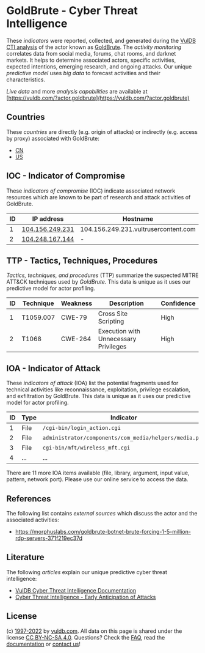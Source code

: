 # GoldBrute - Cyber Threat Intelligence

These _indicators_ were reported, collected, and generated during the [VulDB CTI analysis](https://vuldb.com/?kb.cti) of the actor known as [GoldBrute](https://vuldb.com/?actor.goldbrute). The _activity monitoring_ correlates data from social media, forums, chat rooms, and darknet markets. It helps to determine associated actors, specific activities, expected intentions, emerging research, and ongoing attacks. Our unique _predictive model_ uses _big data_ to forecast activities and their characteristics.

_Live data_ and more _analysis capabilities_ are available at [https://vuldb.com/?actor.goldbrute](https://vuldb.com/?actor.goldbrute)

## Countries

These _countries_ are directly (e.g. origin of attacks) or indirectly (e.g. access by proxy) associated with GoldBrute:

* [CN](https://vuldb.com/?country.cn)
* [US](https://vuldb.com/?country.us)

## IOC - Indicator of Compromise

These _indicators of compromise_ (IOC) indicate associated network resources which are known to be part of research and attack activities of GoldBrute.

ID | IP address | Hostname | Campaign | Confidence
-- | ---------- | -------- | -------- | ----------
1 | [104.156.249.231](https://vuldb.com/?ip.104.156.249.231) | 104.156.249.231.vultrusercontent.com | - | High
2 | [104.248.167.144](https://vuldb.com/?ip.104.248.167.144) | - | - | High

## TTP - Tactics, Techniques, Procedures

_Tactics, techniques, and procedures_ (TTP) summarize the suspected MITRE ATT&CK techniques used by _GoldBrute_. This data is unique as it uses our predictive model for actor profiling.

ID | Technique | Weakness | Description | Confidence
-- | --------- | -------- | ----------- | ----------
1 | T1059.007 | CWE-79 | Cross Site Scripting | High
2 | T1068 | CWE-264 | Execution with Unnecessary Privileges | High

## IOA - Indicator of Attack

These _indicators of attack_ (IOA) list the potential fragments used for technical activities like reconnaissance, exploitation, privilege escalation, and exfiltration by GoldBrute. This data is unique as it uses our predictive model for actor profiling.

ID | Type | Indicator | Confidence
-- | ---- | --------- | ----------
1 | File | `/cgi-bin/login_action.cgi` | High
2 | File | `administrator/components/com_media/helpers/media.php` | High
3 | File | `cgi-bin/mft/wireless_mft.cgi` | High
4 | ... | ... | ...

There are 11 more IOA items available (file, library, argument, input value, pattern, network port). Please use our online service to access the data.

## References

The following list contains _external sources_ which discuss the actor and the associated activities:

* https://morphuslabs.com/goldbrute-botnet-brute-forcing-1-5-million-rdp-servers-371f219ec37d

## Literature

The following _articles_ explain our unique predictive cyber threat intelligence:

* [VulDB Cyber Threat Intelligence Documentation](https://vuldb.com/?kb.cti)
* [Cyber Threat Intelligence - Early Anticipation of Attacks](https://www.scip.ch/en/?labs.20201022)

## License

(c) [1997-2022](https://vuldb.com/?kb.changelog) by [vuldb.com](https://vuldb.com/?kb.about). All data on this page is shared under the license [CC BY-NC-SA 4.0](https://creativecommons.org/licenses/by-nc-sa/4.0/). Questions? Check the [FAQ](https://vuldb.com/?kb.faq), read the [documentation](https://vuldb.com/?kb) or [contact us](https://vuldb.com/?contact)!
